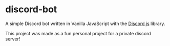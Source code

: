 # discord-bot

A simple Discord bot written in Vanilla JavaScript with the [Discord.js](https://discord.js.org/#/docs) library.

This project was made as a fun personal project for a private discord server!
